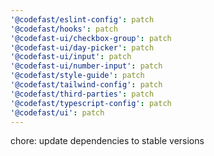 ```yaml
---
'@codefast/eslint-config': patch
'@codefast/hooks': patch
'@codefast-ui/checkbox-group': patch
'@codefast-ui/day-picker': patch
'@codefast-ui/input': patch
'@codefast-ui/number-input': patch
'@codefast/style-guide': patch
'@codefast/tailwind-config': patch
'@codefast/third-parties': patch
'@codefast/typescript-config': patch
'@codefast/ui': patch
---
```


chore: update dependencies to stable versions
